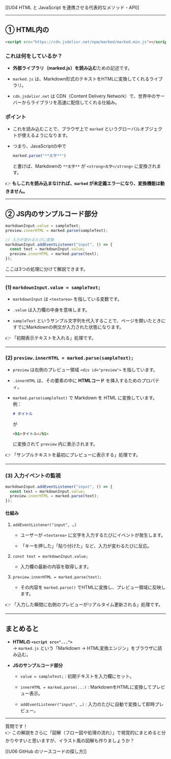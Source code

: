 [[U04 HTML と JavaScript を連携させる代表的なメソッド・API]]

---

## ① HTML内の

```html
<script src="https://cdn.jsdelivr.net/npm/marked/marked.min.js"></script>
```

### これは何をしているか？

- **外部ライブラリ（marked.js）を読み込む**ための記述です。
    
- `marked.js` は、Markdown形式のテキストをHTMLに変換してくれるライブラリ。
    
- `cdn.jsdelivr.net` は CDN（Content Delivery Network）で、世界中のサーバーからライブラリを高速に配信してくれる仕組み。
    

### ポイント

- これを読み込むことで、ブラウザ上で `marked` というグローバルオブジェクトが使えるようになります。
    
- つまり、JavaScriptの中で
    
    ```js
    marked.parse("**太字**")
    ```
    
    と書けば、Markdownの `**太字**` が `<strong>太字</strong>` に変換されます。
    

👉 **もしこれを読み込まなければ、`marked` が未定義エラーになり、変換機能は動きません。**

---

## ② JS内のサンプルコード部分

```javascript
markdownInput.value = sampleText;
preview.innerHTML = marked.parse(sampleText);

// 入力が変わるたびに変換
markdownInput.addEventListener("input", () => {
  const text = markdownInput.value;
  preview.innerHTML = marked.parse(text);
});
```

ここは3つの処理に分けて解説できます。

---

### (1) `markdownInput.value = sampleText;`

- `markdownInput` は `<textarea>` を指している変数です。
    
- `.value` は入力欄の中身を意味します。
    
- `sampleText` というサンプル文字列を代入することで、ページを開いたときにすでにMarkdownの例文が入力された状態になります。
    

👉 「初期表示テキストを入れる」処理です。

---

### (2) `preview.innerHTML = marked.parse(sampleText);`

- `preview` は右側のプレビュー領域 `<div id="preview">` を指しています。
    
- `.innerHTML` は、その要素の中に **HTMLコード** を挿入するためのプロパティ。
    
- `marked.parse(sampleText)` で Markdown を HTML に変換しています。  
    例：
    
    ```markdown
    # タイトル
    ```
    
    が
    
    ```html
    <h1>タイトル</h1>
    ```
    
    に変換されて `preview` 内に表示されます。
    

👉 「サンプルテキストを最初にプレビューに表示する」処理です。

---

### (3) 入力イベントの監視

```javascript
markdownInput.addEventListener("input", () => {
  const text = markdownInput.value;
  preview.innerHTML = marked.parse(text);
});
```

#### 仕組み

1. `addEventListener("input", …)`
    
    - ユーザーが `<textarea>` に文字を入力するたびにイベントが発生します。
        
    - 「キーを押した」「貼り付けた」など、入力が変わるたびに反応。
        
2. `const text = markdownInput.value;`
    
    - 入力欄の最新の内容を取得します。
        
3. `preview.innerHTML = marked.parse(text);`
    
    - その内容を `marked.parse()` でHTMLに変換し、プレビュー領域に反映します。
        

👉 「入力した瞬間に右側のプレビューがリアルタイム更新される」処理です。

---

## まとめると

- **HTMLの `<script src="...">`**  
    → `marked.js` という「Markdown → HTML変換エンジン」をブラウザに読み込む。
    
- **JSのサンプルコード部分**
    
    - `value = sampleText;` : 初期テキストを入力欄にセット。
        
    - `innerHTML = marked.parse(...)` : MarkdownをHTMLに変換してプレビュー表示。
        
    - `addEventListener("input", …)` : 入力のたびに自動で変換して即時プレビュー。
        

---

質問です！  
👉 この解説をさらに「図解（フロー図や処理の流れ）」で視覚的にまとめると分かりやすいと思いますが、イラスト風の図解も作りましょうか？

[[U06 GitHub のソースコードの探し方]]
